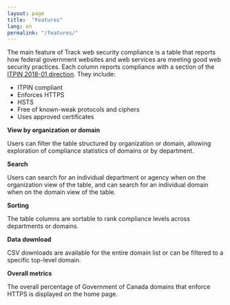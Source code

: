 ```yaml
---
layout: page
title:  "Features"
lang: en
permalink: "/features/"
---
```


The main feature of Track web security compliance is a table that reports how federal government websites and web services are meeting good web security practices. Each column reports compliance with a section of the [ITPIN 2018-01 direction](https://www.canada.ca/en/treasury-board-secretariat/services/information-technology/policy-implementation-notices/implementing-https-secure-web-connections-itpin.html#toc6). They include:
* ITPIN compliant
* Enforces HTTPS
* HSTS
* Free of known-weak protocols and ciphers
* Uses approved certificates

**View by organization or domain**

Users can filter the table structured by organization or domain, allowing exploration of  compliance statistics of domains or by department.

**Search**

Users can search for an individual department or agency when on the organization view of the table, and can search for an individual domain when on the domain view of the table.

**Sorting**

The table columns are sortable to rank compliance levels across departments or domains.

**Data download**

CSV downloads are available for the entire domain list or can be filtered to a specific top-level domain.

**Overall metrics**

The overall percentage of Government of Canada domains that enforce HTTPS is displayed on the home page.
